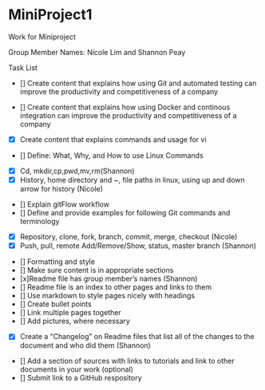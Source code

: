 # MiniProject1
Work for Miniproject

Group Member Names: Nicole Lim and Shannon Peay

Task List

- [] Create content that explains how using Git and automated testing can improve the productivity and competitiveness of a company

- [] Create content that explains how using Docker and continous integration can improve the productivity and competitiveness of a company

- [x] Create content that explains commands and usage for vi
- [] Define: What, Why, and How to use Linux Commands
- [x] Cd, mkdir,cp,pwd,mv,rm(Shannon)
- [x] History, home directory and ~, file paths in linux, using up and down arrow for history (Nicole)
- [] Explain gitFlow workflow
- [] Define and provide examples for following Git commands and terminology
- [x] Repository, clone, fork, branch, commit, merge, checkout (Nicole)
- [x] Push, pull, remote Add/Remove/Show, status, master branch (Shannon)
- [] Formatting and style
- [] Make sure content is in appropriate sections
- [x]Readme file has group member’s names (Shannon)
- [] Readme  file is an index to other pages and links to them
- [] Use markdown to style pages nicely with headings
- [] Create bullet points
- [] Link multiple pages together
- [] Add pictures, where necessary
- [x] Create a “Changelog” on Readme files that list all of the changes to the document and who did them (Shannon)
- [] Add a section of sources with links to tutorials and link to other documents in your work (optional)
- [] Submit link to a GitHub respository




